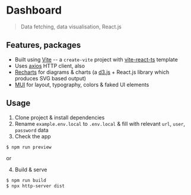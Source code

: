 # Dashboard

> Data fetching, data visualisation, React.js

## Features, packages

- Built using [Vite]() -- a `create-vite` project with [vite-react-ts](https://github.com/vitejs/vite/tree/main/packages/create-vite/template-react-ts) template
- Uses [axios](https://axios-http.com/) HTTP client, also
- [Recharts](https://recharts.org/en-US) for diagrams & charts (a [d3.js](https://d3js.org/) + React.js library which produces SVG based output)
- [MUI](https://mui.com/core/) for layout, typography, colors & faked UI elements

## Usage

1. Clone project & install dependencies
2. Rename `example.env.local` to `.env.local` & fill with relevant `url`, `user`, `password` data
3. Check the app

```bash
$ npm run preview
```

or

4. Build & serve

```bash
$ npm run build
$ npx http-server dist
```
